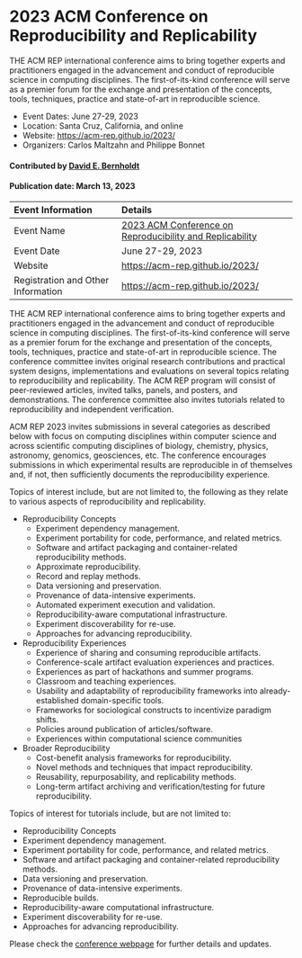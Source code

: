 # 2023 ACM Conference on Reproducibility and Replicability

<!-- deck text start --> 
THE ACM REP international conference aims to bring together experts and practitioners engaged in the advancement and conduct of reproducible science in computing disciplines. The first-of-its-kind conference will serve as a premier forum for the exchange and presentation of the concepts, tools, techniques, practice and state-of-art in reproducible science.
<!-- deck text ends -->

- Event Dates: June 27-29, 2023
- Location: Santa Cruz, California, and online
- Website: https://acm-rep.github.io/2023/
- Organizers: Carlos Maltzahn and Philippe Bonnet

#### Contributed by [David E. Bernholdt](https://github.com/bernhold/)

#### Publication date: March 13, 2023

Event Information | Details
:--- | :---			   
Event Name | [2023 ACM Conference on Reproducibility and Replicability](https://acm-rep.github.io/2023/)
Event Date |  June 27-29, 2023
Website | https://acm-rep.github.io/2023/
Registration and Other Information | https://acm-rep.github.io/2023/

THE ACM REP international conference aims to bring together experts and practitioners engaged in the advancement and conduct of reproducible science in computing disciplines. The first-of-its-kind conference will serve as a premier forum for the exchange and presentation of the concepts, tools, techniques, practice and state-of-art in reproducible science. The conference committee invites original research contributions and practical system designs, implementations and evaluations on several topics relating to reproducibility and replicability. The ACM REP program will consist of peer-reviewed articles, invited talks, panels, and posters, and demonstrations. The conference committee also invites tutorials related to reproducibility and independent verification.

ACM REP 2023 invites submissions in several categories as described below with focus on computing disciplines within computer science and across scientific computing disciplines of biology, chemistry, physics, astronomy, genomics, geosciences, etc. The conference encourages submissions in which experimental results are reproducible in of themselves and, if not, then sufficiently documents the reproducibility experience.

Topics of interest include, but are not limited to, the following as they relate to various aspects of reproducibility and replicability.

- Reproducibility Concepts
  - Experiment dependency management.
  - Experiment portability for code, performance, and related metrics.
  - Software and artifact packaging and container-related reproducibility methods.
  - Approximate reproducibility.
  - Record and replay methods.
  - Data versioning and preservation.
  - Provenance of data-intensive experiments.
  - Automated experiment execution and validation.
  - Reproducibility-aware computational infrastructure.
  - Experiment discoverability for re-use.
  - Approaches for advancing reproducibility.
- Reproducibility Experiences
  - Experience of sharing and consuming reproducible artifacts.
  - Conference-scale artifact evaluation experiences and practices.
  - Experiences as part of hackathons and summer programs.
  - Classroom and teaching experiences.
  - Usability and adaptability of reproducibility frameworks into already-established domain-specific tools.
  - Frameworks for sociological constructs to incentivize paradigm shifts.
  - Policies around publication of articles/software.
  - Experiences within computational science communities
- Broader Reproducibility
  - Cost-benefit analysis frameworks for reproducibility.
  - Novel methods and techniques that impact reproducibility.
  - Reusability, repurposability, and replicability methods.
  - Long-term artifact archiving and verification/testing for future reproducibility.

Topics of interest for tutorials include, but are not limited to:

- Reproducibility Concepts
- Experiment dependency management.
- Experiment portability for code, performance, and related metrics.
- Software and artifact packaging and container-related reproducibility methods.
- Data versioning and preservation.
- Provenance of data-intensive experiments.
- Reproducible builds.
- Reproducibility-aware computational infrastructure.
- Experiment discoverability for re-use.
- Approaches for advancing reproducibility.

Please check the [conference webpage](https://acm-rep.github.io/2023/) for further details and updates.

<!---
Publish: yes
Topics: conferences and workshops
--->
